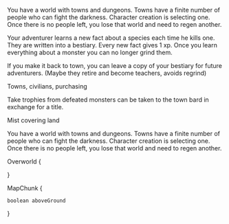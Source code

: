
You have a world with towns and dungeons. Towns have a finite number of people who can fight the darkness.  Character creation is selecting one. Once there is no people left, you lose that world and need to regen another.

Your adventurer learns a new fact about a species each time he kills one. They are written into a bestiary.  Every new fact gives 1 xp.  Once you learn everything about a monster you can no longer grind them.

If you make it back to town, you can leave a copy of your bestiary for future adventurers. (Maybe they retire and become teachers, avoids regrind)


Towns, civilians, purchasing

Take trophies from defeated monsters can be taken to the town bard in exchange for a title.

Mist covering land

You have a world with towns and dungeons.
Towns have a finite number of people who can fight the darkness.
Character creation is selecting one.
Once there is no people left, you lose that world and need to regen another.



Overworld {

  
}


MapChunk {

    boolean aboveGround
    

}